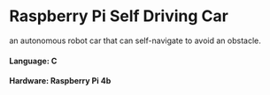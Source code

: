 # Raspberry Pi Self Driving Car

an autonomous robot car that can self-navigate to avoid an obstacle.

#### Language: C
#### Hardware: Raspberry Pi 4b